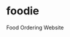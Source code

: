 # foodie
Food Ordering Website
<html>

<head>
    <title>Foodie</title>
    <link rel="icon" href="https://raw.githubusercontent.com/riteshf/files/main/logo.svg" />
    <link href="https://fonts.googleapis.com/css2?family=Material+Icons" rel="stylesheet" />
    <style>
        .body {
            font-family: "proxima-nova", sans-serif;
            margin: 0%;
            font-size: 14px;
        }

        .logo {
            height: 40px;
            width: 40px;
        }

        .location {
            display: flex;
            margin-left: 30px;
            align-items: center;
            cursor: pointer;

        }

        .city {
            color: #3d4152;
            display: flex;
            flex-direction: column;
        }

        .underline_Pune {
            height: 2px;
            left: 0;
            bottom: -5px;
            width: 100%;
            margin-top: 5px;
            background-color: #3d4152;
        }

        .city:hover {
            color: orange;
        }

        .underline_Pune:hover {
            background-color: orange;
        }

        .state {
            margin-left: 7px;
            margin-bottom: 3px;
        }

        .navbar {
            max-height: 80px;
            background-color: white;
            padding: 20px;

        }

        .container {
            position: relative;
            min-width: 1200px;
            max-width: 1200px;
            margin: auto;
            display: flex;
        }

        .navbar-options {
            display: flex;
            justify-content: space-between;
            align-items: center;
            margin-left: 50px;
            cursor: nw-resize;
        }

        .navbar-option {
            display: flex;
            justify-content: space-between;
            align-items: center;
            margin-left: 50px;
            cursor: nw-resize;
        }
    </style>
</head>

<body class="body">
    <div class="navbar">
        <div class="container">
            <img src="https://raw.githubusercontent.com/riteshf/files/main/logo.svg" alt="" class="logo">
            <div class="location">
                <div class="city">
                    <b>Pune</b>
                    <div class="underline_Pune"></div>
                </div>
                <div class="state">Maharashtra , India</div>
            </div>
            <div class="navbar-options">
                <div class="navbar-option">
                    <span class="material-icons">shopping_bag</span>
                    Cart
                    <span class="material-icons">person</span>
                    Sign In
                    <div class="material-icons">support</div>
                    Help
                    <div class="material-icons">search</div>
                    Search
                </div>
            </div>
        </div>
    </div>
</body>

</html>
